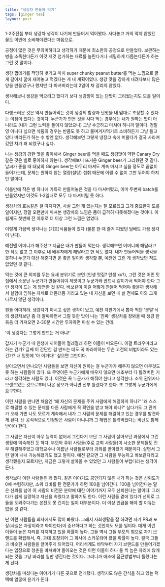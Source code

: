 ```yaml
---
title: "생강차 만들어 먹기"
tags: [ginger tea]
layout: post
---
```


1-2주전쯤 부터 생강차 생각이 나기에 만들어서 먹어봤다. 사다놓고 거의 먹지 않았던 꿀도 이번에 소비해야겠다는 마음으로.

공정이 많은 것은 무의미하다고 생각하기 때문에 최소한의 공정으로 만들었다. 보관하는 병을 소독한다든가 이것 저것 첨가하는 재료를 늘린다거나 세밀하게 다듬는다든가 하는 그런 것 말이다. 

생강 껍데기를 적당히 벗기고 마치 super chunky peanut butter를 먹는 느낌으로 굵게 갈아서 꿀에 재어놓고 먹겠다는 게 내 계획이었다. 생강 맛을 강하게 내려다보니 많은 양을 만들었구나 했지만 다 마셔버리는데 2일이 채 걸리지 않았다. 

생각해보니 생강을 먹으려고 했다기 보다 생강향이 있는 단맛이 그리웠는지도 모를 일이다. 

다행스러운 것은 역시 만들어먹는 것이 생강의 함량과 단맛을 내 맘대로 조정할 수 있다는 이점이 있다는 것이다. 누군가가 만든 것을 사다 먹는 경우에는 내가 원하는 맛이 아니라도 (내가 그런 노력을 들이지 않았으니) 그냥 수긍하고 마셔야 하니까 말이다. 정말 영 아니다 싶으면 식품의 경우는 반품도 못 하고 울며겨자먹기로 소비하든가 그냥 들고 있다 버리든가 하는 수 밖엔 없다. 생각해보면 그렇게 냉장고 속에 머물다가 결국 사라져갔던 차가 꽤 되었구나 싶다.

나는 생강의 강한 맛을 좋아해서 Ginger beer를 먹을 때도 생강맛이 약한 Canary Dry 같은 것은 별로 좋아하지 않는다. 생각해보니 뜨거운 Ginger beer가 그리웠던 것 같다. 날씨가 좋을 때 대낮의 Ginger beer는 아무리 마셔도 계속 마시고 싶을 정도로 끝없이 들어가는데, 문제는 원하지 않는 열량(설탕) 섭취 때문에 어쩔 수 없이 그만 두어야 하지만 말이다. 

이틀만에 작은 병 하나에 가득히 만들어놓은 것을 다 마셔버렸고, 이미 두번째 batch를 만들었지만 이것도 1-2일내로 모두 다 마셔버릴 듯 하다.

생강차의 효능같은 걸 따지자면, 사실 그런 게 있는지는 잘 모르겠고 그게 중요한지 모를 일이지만, 정말 오랜만에 마셔본 생강차의 느낌은 몸이 급격히 따뜻해졌다는 것이다. 아쉽게도 첫번째 잔 이후로 더 이상 그런 느낌은 없었다. 

이렇게 가끔씩 생각나는 (기호)식품들이 있다 (물론 한 때 즐겨 피웠던 담배도 가끔 생각이 난다). 

예전엔 어머니가 해주셨고 지금은 내가 만들어 먹는다. 생각해보면 어머니께 해달라고 한 적도 없고 그 이후로 내 배우자에게 해달라고 한 적도 없다. 내가 만들어먹을 생각을 못하니 누군가 대신 해준다면 운 좋은 일이라 생각할 뿐, 예전엔 그런 게 생각났던 적도 없었던 것 같다. 

먹는 것에 큰 의미를 두는 요새 분위기로 보면 (인생 맛집? 인생 xx?), 그런 것은 어떤 맛집에서 소문난 누군가가 만들어줘야 제맛이고 누군가와 반드시 같이가서 먹어야 한다 그런 생각이 드는 게 당연한 것 같다. 바보같이 이걸 어떻게 만들어 먹어야 좋을까 생각해서 실험에 임하는 자세로 더듬더듬 거리고 있는 내 자신을 보면 내 삶 전체도 이와 크게 다르지 않단 생각이다. 

뭔들 어떠하랴. 생강차가 마시고 싶은 생각이 났고, 예전 자판기에서 뽑아 먹던 '분말'식의 생강차보단 좀 더 알싸하면서 그럴 듯한 맛이 나는 '진짜' 생강차를 장봐올 때 생강 한 묶음 더 가져오면 2-30분 시간만 투자하면 마실 수 있는 건데.

'야 생강차는 그렇게 만드는 거 아냐!'

갑자기 누군가 내 인생에 끼어들어 절레절레 하던 이들이 떠오른다. 이걸 트라우마라고 하는 건가? 글쎄 이 간단한 걸 만드는 데도 꼭 따라야하는 무슨 고전의 비법이라도 있는 건가? 내 입맛에 '아 이거다!' 싶으면 그만이다. 

살아오면서 만나오던 사람들을 보면 자신이 원하는 걸 누군가가 해주지 않으면 아무것도 못 하는 사람들이 있다. 또 무엇이든 누군가에게 배우지 않으면 애초부터 다 틀려버린 거라고 생각하는 사람도 있다. 이것은 꼭 누군가가 해줘야 한다고 생각한다. 소위 권위자나 브랜드있는 것으로부터 나온 정보가 아니면 전부 틀렸다고 한다. 또 그렇게 누군가에게 요구한다. 

이런 사람을 만나면 처음엔 '왜 자신의 문제를 주위 사람에게 해결하게 하나?' '왜 스스로 해결할 수 있는 문제를 다른 사람에게 꼭 확인을 받고 해야 하나?' 싶다가도 그 관계가 오래 가면 나도 모르게 계속해서 내가 그 사람의 문제를 해결하고 있는 경우를 발견하게 된다. 난 공식적으로 인정받은 사람이 아니니까 그 해법은 틀려먹었다는 비난도 함께 받아야 한다. 

그 사람은 자신이 아무 능력이 없어서 그런다기 보단 그 사람이 살아오던 과정에서 그런 생활에 익숙해진 듯 하다. 부모와 주위 사람들(주로 교회 사람들)이 사소한 문제들도 전부 해결해주었고 대학교수나 이름난 사람들로부터 과외를 받아왔기 때문이다. 살면서 그런 일이 내내 가능해왔기도 했고 말이다. 예전 같으면 그 사람을 무능하고 바보같다라고 생각했을지 모르지만, 지금은 그렇게 살아올 수 있었던 그 사람들이 부럽다라는 생각이 든다.

생각보다 이런 사람들은 꽤 많다. 같은 이야기도 공인되지 않은 내가 하는 것은 신뢰도가 0에 수렴하지만, 소위 티비를 탄 전문가가 하면 100을 넘어간다. 100을 넘어간다는 말은 신뢰를 넘어 이 사람의 비전문 분야에 대한 이야기까지 모두 신뢰한다는 말이다. 그러다가 쉽게 실망하고 자신을 속였다고 말하기도 한다. 이런 사람들 곁에 있다가 선의로 그들을 도와주다가는 본전도 못 건지는 일이 대부분이다. 더 이상 언급을 해야 할 이유는 없을 것 같다. 

난 이런 사람들을 회사에서도 많이 봐왔다. 그래서 사회생활을 잘 하려면 자기 PR과 포장(사실은 과장이라고 봐야한다)이 중요하다고 하는 것인지도 모를 일이다. 대개 이런 이들이 높은 자리를 차지하고 있을 확률이 높다. 그들 역시 그들 부모의 힘으로 자기 브랜드를 확립해서, 즉, 과대 포장되어 그 회사에 스카웃되어 왔을 확률이 높다. 결국 그들과 비슷한 사람들을 끌어주게 되어있다. 어리석게도 바닥부터 자기 브랜드를 만들어가겠다는 입장으로 청춘을 바쳐봐야 돌아오는 것은 이런 이들이 하나 둘 씩 높은 자리에 앉게 되는 것을 그냥 바라볼 일만 생긴다는 것이다. 그러니까 애초에 접근방법부터 틀렸다는 게 된다.

생강차를 마셨다는 이야기가 다른 곳으로 전개됐다. 생각지도 않은 간식을 하고 있는 덕택에 얼굴에 윤기가 돈다.